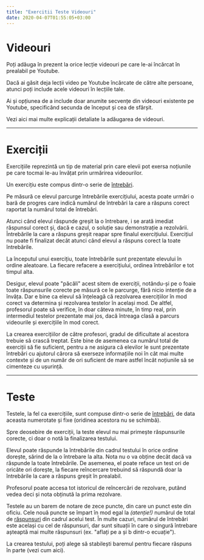 ```yaml
---
title: "Exercitii Teste Videouri"
date: 2020-04-07T01:55:05+03:00
---
```


# Videouri

Poți adăuga în prezent la orice lecție videouri pe care le-ai încărcat în prealabil pe Youtube.

Dacă ai găsit deja lecții video pe Youtube încărcate de către alte persoane, atunci poți include acele videouri în lecțiile tale.

Ai și opțiunea de a include doar anumite secvențe din videouri existente pe Youtube, specificând secunda de început și cea de sfârșit.

Vezi aici mai multe explicații detaliate la adăugarea de videouri.

---

# Exerciții

Exercițiile reprezintă un tip de material prin care elevii pot exersa noțiunile pe care tocmai le-au învățat prin urmărirea videourilor.

Un exercițiu este compus dintr-o serie de [întrebări](/intrebari/).

Pe măsură ce elevul parcurge întrebările exercițiului, acesta poate urmări o bară de progres care indică numărul de întrebări la care a răspuns corect raportat la numărul total de întrebări.

Atunci când elevul răspunde greșit la o întrebare, i se arată imediat răspunsul corect și, dacă e cazul, o soluție sau demonstrație a rezolvării.
Întrebările la care a răspuns greșit reapar spre finalul exercițiului. Exercițiul nu poate fi finalizat decât atunci când elevul a răspuns corect la toate întrebările.

La începutul unui exercițiu, toate întrebările sunt prezentate elevului în ordine aleatoare. La fiecare refacere a exercițiului, ordinea întrebărilor e tot timpul alta.

Desigur, elevul poate "păcăli" acest sitem de exerciții, notându-și pe o foaie toate răspunsurile corecte pe măsură ce le parcurge, fără nicio intenție de a învăța. Dar e bine ca elevul să înțeleagă că rezolvarea exercițiilor în mod corect va determina și rezolvarea testelor în același mod. De altfel, profesorul poate să verifice, în doar câteva minute, în timp real, prin intermediul testelor prezentate mai jos, dacă întreaga clasă a parcurs videourile și exercițiile în mod corect.

La crearea exercițiilor de către profesori, gradul de dificultate al acestora trebuie să crască treptat.
Este bine de asemenea ca numărul total de exerciții să fie suficient, pentru a ne asigura că elevilor le sunt prezentate întrebări cu ajutorul cărora să exerseze informațiile noi în cât mai multe contexte și de un număr de ori suficient de mare astfel încât noțiunile să se cimenteze cu ușurință.

---

# Teste

Testele, la fel ca exercițiile, sunt compuse dintr-o serie de [întrebări](/intrebari), de data aceasta numerotate și fixe (oridinea acestora nu se schimbă).

Spre deosebire de exerciții, la teste elevul nu mai primește răspunsurile corecte, ci doar o notă la finalizarea testului.

Elevul poate răspunde la întrebările din cadrul testului în orice ordine dorește, sărind de la o întrebare la alta. Nota nu o va obține decât dacă va răspunde la toate întrebările. De asemenea, el poate reface un test ori de oricâte ori dorește, la fiecare reîncercare trebuind să răspundă doar la întrebările la care a răspuns greșit în prealabil.

Profesorul poate accesa tot istoricul de reîncercări de rezolvare, putând vedea deci și nota obținută la prima rezolvare.

Testele au un barem de notare de zece puncte, din care un punct este din oficiu. Cele nouă puncte se împart în mod egal la *(atenție!)* numărul de total de [răspunsuri](/raspunsuri/) din cadrul acelui test. În multe cazuri, numărul de întrebări este același cu cel de răspunsuri, dar sunt situații în care o singură întrebare așteaptă mai multe răspunsuri (ex. "aflați pe a și b dintr-o ecuație").

La crearea testului, poți alege să stabilești baremul pentru fiecare răspuns în parte (vezi cum aici).
